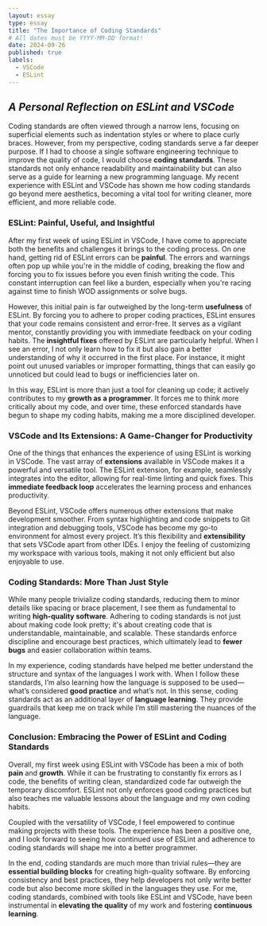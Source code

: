 ```yaml
---
layout: essay
type: essay
title: "The Importance of Coding Standards"
# All dates must be YYYY-MM-DD format!
date: 2024-09-26
published: true
labels:
  - VSCode
  - ESLint
---
```


<h2><em>A Personal Reflection on ESLint and VSCode</em></h2>

<p>
    Coding standards are often viewed through a narrow lens, focusing on superficial elements such as indentation styles or where to place curly braces. However, from my perspective, coding standards serve a far deeper purpose. If I had to choose a single software engineering technique to improve the quality of code, I would choose <strong>coding standards</strong>. These standards not only enhance readability and maintainability but can also serve as a guide for learning a new programming language. My recent experience with ESLint and VSCode has shown me how coding standards go beyond mere aesthetics, becoming a vital tool for writing cleaner, more efficient, and more reliable code.
</p>

<h3><strong>ESLint: Painful, Useful, and Insightful</strong></h3>

<p>
    After my first week of using ESLint in VSCode, I have come to appreciate both the benefits and challenges it brings to the coding process. On one hand, getting rid of ESLint errors can be <strong>painful</strong>. The errors and warnings often pop up while you're in the middle of coding, breaking the flow and forcing you to fix issues before you even finish writing the code. This constant interruption can feel like a burden, especially when you're racing against time to finish WOD assignments or solve bugs.
</p>

<p>
    However, this initial pain is far outweighed by the long-term <strong>usefulness</strong> of ESLint. By forcing you to adhere to proper coding practices, ESLint ensures that your code remains consistent and error-free. It serves as a vigilant mentor, constantly providing you with immediate feedback on your coding habits. The <strong>insightful fixes</strong> offered by ESLint are particularly helpful. When I see an error, I not only learn how to fix it but also gain a better understanding of why it occurred in the first place. For instance, it might point out unused variables or improper formatting, things that can easily go unnoticed but could lead to bugs or inefficiencies later on.
</p>

<p>
    In this way, ESLint is more than just a tool for cleaning up code; it actively contributes to my <strong>growth as a programmer</strong>. It forces me to think more critically about my code, and over time, these enforced standards have begun to shape my coding habits, making me a more disciplined developer.
</p>

<h3><strong>VSCode and Its Extensions: A Game-Changer for Productivity</strong></h3>

<p>
    One of the things that enhances the experience of using ESLint is working in VSCode. The vast array of <strong>extensions</strong> available in VSCode makes it a powerful and versatile tool. The ESLint extension, for example, seamlessly integrates into the editor, allowing for real-time linting and quick fixes. This <strong>immediate feedback loop</strong> accelerates the learning process and enhances productivity.
</p>

<p>
    Beyond ESLint, VSCode offers numerous other extensions that make development smoother. From syntax highlighting and code snippets to Git integration and debugging tools, VSCode has become my go-to environment for almost every project. It’s this flexibility and <strong>extensibility</strong> that sets VSCode apart from other IDEs. I enjoy the feeling of customizing my workspace with various tools, making it not only efficient but also enjoyable to use.
</p>

<h3><strong>Coding Standards: More Than Just Style</strong></h3>

<p>
    While many people trivialize coding standards, reducing them to minor details like spacing or brace placement, I see them as fundamental to writing <strong>high-quality software</strong>. Adhering to coding standards is not just about making code look pretty; it's about creating code that is understandable, maintainable, and scalable. These standards enforce discipline and encourage best practices, which ultimately lead to <strong>fewer bugs</strong> and easier collaboration within teams.
</p>

<p>
    In my experience, coding standards have helped me better understand the structure and syntax of the languages I work with. When I follow these standards, I’m also learning how the language is supposed to be used—what’s considered <strong>good practice</strong> and what’s not. In this sense, coding standards act as an additional layer of <strong>language learning</strong>. They provide guardrails that keep me on track while I’m still mastering the nuances of the language.
</p>

<h3><strong>Conclusion: Embracing the Power of ESLint and Coding Standards</strong></h3>

<p>
    Overall, my first week using ESLint with VSCode has been a mix of both <strong>pain</strong> and <strong>growth</strong>. While it can be frustrating to constantly fix errors as I code, the benefits of writing clean, standardized code far outweigh the temporary discomfort. ESLint not only enforces good coding practices but also teaches me valuable lessons about the language and my own coding habits.
</p>

<p>
    Coupled with the versatility of VSCode, I feel empowered to continue making projects with these tools. The experience has been a positive one, and I look forward to seeing how continued use of ESLint and adherence to coding standards will shape me into a better programmer.
</p>

<p>
    In the end, coding standards are much more than trivial rules—they are <strong>essential building blocks</strong> for creating high-quality software. By enforcing consistency and best practices, they help developers not only write better code but also become more skilled in the languages they use. For me, coding standards, combined with tools like ESLint and VSCode, have been instrumental in <strong>elevating the quality</strong> of my work and fostering <strong>continuous learning</strong>.
</p>

